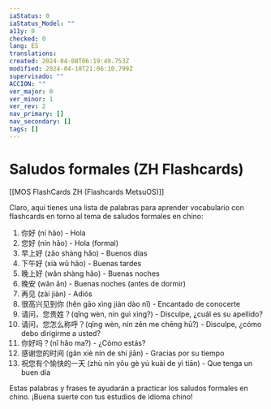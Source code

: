 ```yaml
---
iaStatus: 0
iaStatus_Model: ""
a11y: 0
checked: 0
lang: ES
translations: 
created: 2024-04-08T06:19:49.753Z
modified: 2024-04-10T21:06:10.799Z
supervisado: ""
ACCION: ""
ver_major: 0
ver_minor: 1
ver_rev: 2
nav_primary: []
nav_secondary: []
tags: []
---
```

# Saludos formales (ZH Flashcards)

[[MOS FlashCards ZH (Flashcards MetsuOS)]]

Claro, aquí tienes una lista de palabras para aprender vocabulario con flashcards en torno al tema de saludos formales en chino:

1. 你好 (ní hǎo) - Hola
2. 您好 (nín hǎo) - Hola (formal)
3. 早上好 (zǎo shàng hǎo) - Buenos días
4. 下午好 (xià wǔ hǎo) - Buenas tardes
5. 晚上好 (wǎn shàng hǎo) - Buenas noches
6. 晚安 (wǎn ān) - Buenas noches (antes de dormir)
7. 再见 (zài jiàn) - Adiós
8. 很高兴见到你 (hěn gāo xìng jiàn dào nǐ) - Encantado de conocerte
9. 请问，您贵姓？(qǐng wèn, nín guì xìng?) - Disculpe, ¿cuál es su apellido?
10. 请问，您怎么称呼？(qǐng wèn, nín zěn me chēng hū?) - Disculpe, ¿cómo debo dirigirme a usted?
11. 你好吗？(nǐ hǎo ma?) - ¿Cómo estás?
12. 感谢您的时间 (gǎn xiè nín de shí jiān) - Gracias por su tiempo
13. 祝您有个愉快的一天 (zhù nín yǒu gè yú kuài de yì tiān) - Que tenga un buen día

Estas palabras y frases te ayudarán a practicar los saludos formales en chino. ¡Buena suerte con tus estudios de idioma chino!
